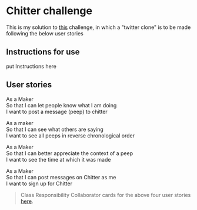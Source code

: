 # Chitter challenge

This is my solution to [this](https://github.com/makersacademy/chitter-challenge) challenge, in which a "twitter clone" is to be made following the below user stories

## Instructions for use

put Instructions here

## User stories

As a Maker  
So that I can let people know what I am doing  
I want to post a message (peep) to chitter  

As a maker  
So that I can see what others are saying  
I want to see all peeps in reverse chronological order  

As a Maker  
So that I can better appreciate the context of a peep  
I want to see the time at which it was made  

As a Maker  
So that I can post messages on Chitter as me  
I want to sign up for Chitter  


> Class Responsibility Collaborator cards for the above four user stories [here](https://imgur.com/a/tWSZoO1).
